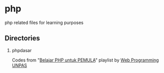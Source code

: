 # php

php related files for learning purposes

## Directories

1. phpdasar

   Codes from "[Belajar PHP untuk PEMULA](https://youtube.com/playlist?list=PLFIM0718LjIUqXfmEIBE3-uzERZPh3vp6&si=hcgAh5nLSqGQl8vM)" playlist by [Web Programming UNPAS](https://www.youtube.com/@sandhikagalihWPU)
